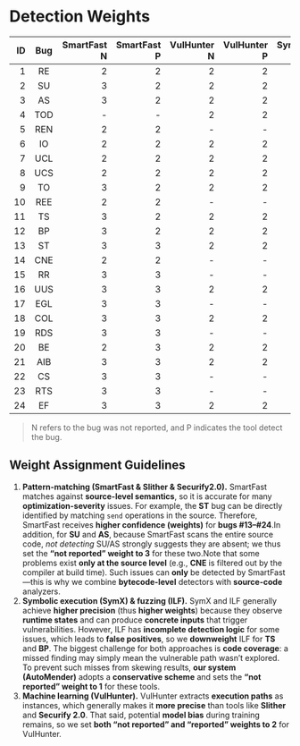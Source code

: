 # Detection Weights

|   ID | Bug  | SmartFast N | SmartFast P | VulHunter N | VulHunter P | SymX N | SymX P | Slither N | Slither P | Securify2.0 N | Securify2.0 P | ILF N | ILF P |
| ---: | :--: | ----------: | ----------: | ----------: | ----------: | ------: | ------: | --------: | --------: | ------------: | ------------: | ----: | ----: |
|    1 |  RE  |           2 |           2 |           2 |           2 |       1 |       3 |         1 |         1 |             1 |             1 |     - |     - |
|    2 |  SU  |           3 |           2 |           2 |           2 |       1 |       3 |         2 |         1 |             1 |             1 |     1 |     3 |
|    3 |  AS  |           3 |           2 |           2 |           2 |       1 |       3 |         2 |         1 |             - |             - |     1 |     3 |
|    4 | TOD  |           - |           - |           2 |           2 |       1 |       3 |         - |         - |             1 |             1 |     - |     - |
|    5 | REN  |           2 |           2 |           - |           - |       - |       - |         1 |         1 |             1 |             1 |     - |     - |
|    6 |  IO  |           2 |           2 |           2 |           2 |       1 |       3 |         - |         - |             - |             - |     - |     - |
|    7 | UCL  |           2 |           2 |           2 |           2 |       1 |       3 |         2 |         1 |             1 |             1 |     1 |     3 |
|    8 | UCS  |           2 |           2 |           2 |           2 |       1 |       3 |         2 |         1 |             1 |             1 |     - |     - |
|   9 |  TO  |           3 |           2 |           2 |           2 |       1 |       3 |         2 |         2 |             1 |             1 |     - |     - |
|   10 | REE  |           2 |           2 |           - |           - |       - |       - |         1 |         1 |             - |             - |     - |     - |
|   11 |  TS  |           3 |           2 |           2 |           2 |       1 |       3 |         2 |         1 |             2 |             1 |     1 |     2 |
|   12 |  BP  |           3 |           2 |           2 |           2 |       1 |       3 |         - |         - |             - |             - |     1 |     2 |
|   13 |  ST  |           3 |           3 |           2 |           2 |       1 |       2 |         - |         - |             - |             - |     - |     - |
|   14 | CNE  |           2 |           2 |           - |           - |       - |       - |         - |         - |             - |             - |     - |     - |
|   15 |  RR  |           3 |           3 |           - |           - |       - |       - |         - |         - |             - |             - |     - |     - |
|   16 | UUS  |           3 |           3 |           2 |           2 |       - |       - |         2 |         2 |             1 |             1 |     - |     - |
|   17 | EGL  |           3 |           3 |           - |           - |       - |       - |         - |         - |             - |             - |     - |     - |
|   18 | COL  |           3 |           3 |           2 |           2 |       - |       - |         2 |         2 |             - |             - |     - |     - |
|   19 | RDS  |           3 |           3 |           - |           - |       - |       - |         2 |         2 |             - |             - |     - |     - |
|   20 |  BE  |           2 |           3 |           2 |           2 |       1 |       2 |         2 |         2 |             - |             - |     - |     - |
|   21 | AIB  |           3 |           3 |           2 |           2 |       - |       - |         - |         - |             - |             - |     - |     - |
|   22 |  CS  |           3 |           3 |           - |           - |       - |       - |         2 |         2 |             1 |             1 |     - |     - |
|   23 | RTS  |           3 |           3 |           - |           - |       - |       - |         2 |         2 |             - |             - |     - |     - |
|   24 |  EF  |           3 |           3 |           2 |           2 |       - |       - |         2 |         2 |             1 |             1 |     - |     - |

> N refers to the bug was not reported, and P indicates the tool detect the bug.

## Weight Assignment Guidelines

1. **Pattern-matching (SmartFast & Slither & Securify2.0).**
    SmartFast matches against **source-level semantics**, so it is accurate for many **optimization-severity** issues. For example, the **ST** bug can be directly identified by matching `send` operations in the source. Therefore, SmartFast receives **higher confidence (weights)** for **bugs #13–#24**.In addition, for **SU** and **AS**, because SmartFast scans the entire source code, *not detecting* SU/AS strongly suggests they are absent; we thus set the **“not reported” weight to 3** for these two.Note that some problems exist **only at the source level** (e.g., **CNE** is filtered out by the compiler at build time). Such issues can **only** be detected by SmartFast—this is why we combine **bytecode-level** detectors with **source-code** analyzers.
2. **Symbolic execution (SymX) & fuzzing (ILF).**
    SymX and ILF generally achieve **higher precision** (thus **higher weights**) because they observe **runtime states** and can produce **concrete inputs** that trigger vulnerabilities. However, ILF has **incomplete detection logic** for some issues, which leads to **false positives**, so we **downweight** ILF for **TS** and **BP**. The biggest challenge for both approaches is **code coverage**: a missed finding may simply mean the vulnerable path wasn’t explored. To prevent such misses from skewing results, **our system (AutoMender)** adopts a **conservative scheme** and sets the **“not reported” weight to 1** for these tools.
3. **Machine learning (VulHunter).**
    VulHunter extracts **execution paths** as instances, which generally makes it **more precise** than tools like **Slither** and **Securify 2.0**. That said, potential **model bias** during training remains, so we set **both “not reported” and “reported” weights to 2** for VulHunter.